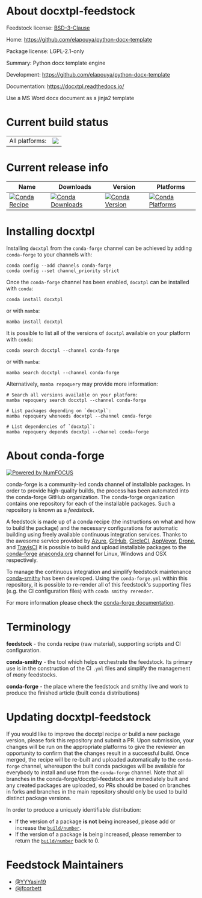 About docxtpl-feedstock
=======================

Feedstock license: [BSD-3-Clause](https://github.com/conda-forge/docxtpl-feedstock/blob/main/LICENSE.txt)

Home: https://github.com/elapouya/python-docx-template

Package license: LGPL-2.1-only

Summary: Python docx template engine

Development: https://github.com/elapouya/python-docx-template

Documentation: https://docxtpl.readthedocs.io/

Use a MS Word docx document as a jinja2 template


Current build status
====================


<table><tr><td>All platforms:</td>
    <td>
      <a href="https://dev.azure.com/conda-forge/feedstock-builds/_build/latest?definitionId=6812&branchName=main">
        <img src="https://dev.azure.com/conda-forge/feedstock-builds/_apis/build/status/docxtpl-feedstock?branchName=main">
      </a>
    </td>
  </tr>
</table>

Current release info
====================

| Name | Downloads | Version | Platforms |
| --- | --- | --- | --- |
| [![Conda Recipe](https://img.shields.io/badge/recipe-docxtpl-green.svg)](https://anaconda.org/conda-forge/docxtpl) | [![Conda Downloads](https://img.shields.io/conda/dn/conda-forge/docxtpl.svg)](https://anaconda.org/conda-forge/docxtpl) | [![Conda Version](https://img.shields.io/conda/vn/conda-forge/docxtpl.svg)](https://anaconda.org/conda-forge/docxtpl) | [![Conda Platforms](https://img.shields.io/conda/pn/conda-forge/docxtpl.svg)](https://anaconda.org/conda-forge/docxtpl) |

Installing docxtpl
==================

Installing `docxtpl` from the `conda-forge` channel can be achieved by adding `conda-forge` to your channels with:

```
conda config --add channels conda-forge
conda config --set channel_priority strict
```

Once the `conda-forge` channel has been enabled, `docxtpl` can be installed with `conda`:

```
conda install docxtpl
```

or with `mamba`:

```
mamba install docxtpl
```

It is possible to list all of the versions of `docxtpl` available on your platform with `conda`:

```
conda search docxtpl --channel conda-forge
```

or with `mamba`:

```
mamba search docxtpl --channel conda-forge
```

Alternatively, `mamba repoquery` may provide more information:

```
# Search all versions available on your platform:
mamba repoquery search docxtpl --channel conda-forge

# List packages depending on `docxtpl`:
mamba repoquery whoneeds docxtpl --channel conda-forge

# List dependencies of `docxtpl`:
mamba repoquery depends docxtpl --channel conda-forge
```


About conda-forge
=================

[![Powered by
NumFOCUS](https://img.shields.io/badge/powered%20by-NumFOCUS-orange.svg?style=flat&colorA=E1523D&colorB=007D8A)](https://numfocus.org)

conda-forge is a community-led conda channel of installable packages.
In order to provide high-quality builds, the process has been automated into the
conda-forge GitHub organization. The conda-forge organization contains one repository
for each of the installable packages. Such a repository is known as a *feedstock*.

A feedstock is made up of a conda recipe (the instructions on what and how to build
the package) and the necessary configurations for automatic building using freely
available continuous integration services. Thanks to the awesome service provided by
[Azure](https://azure.microsoft.com/en-us/services/devops/), [GitHub](https://github.com/),
[CircleCI](https://circleci.com/), [AppVeyor](https://www.appveyor.com/),
[Drone](https://cloud.drone.io/welcome), and [TravisCI](https://travis-ci.com/)
it is possible to build and upload installable packages to the
[conda-forge](https://anaconda.org/conda-forge) [anaconda.org](https://anaconda.org/)
channel for Linux, Windows and OSX respectively.

To manage the continuous integration and simplify feedstock maintenance
[conda-smithy](https://github.com/conda-forge/conda-smithy) has been developed.
Using the ``conda-forge.yml`` within this repository, it is possible to re-render all of
this feedstock's supporting files (e.g. the CI configuration files) with ``conda smithy rerender``.

For more information please check the [conda-forge documentation](https://conda-forge.org/docs/).

Terminology
===========

**feedstock** - the conda recipe (raw material), supporting scripts and CI configuration.

**conda-smithy** - the tool which helps orchestrate the feedstock.
                   Its primary use is in the construction of the CI ``.yml`` files
                   and simplify the management of *many* feedstocks.

**conda-forge** - the place where the feedstock and smithy live and work to
                  produce the finished article (built conda distributions)


Updating docxtpl-feedstock
==========================

If you would like to improve the docxtpl recipe or build a new
package version, please fork this repository and submit a PR. Upon submission,
your changes will be run on the appropriate platforms to give the reviewer an
opportunity to confirm that the changes result in a successful build. Once
merged, the recipe will be re-built and uploaded automatically to the
`conda-forge` channel, whereupon the built conda packages will be available for
everybody to install and use from the `conda-forge` channel.
Note that all branches in the conda-forge/docxtpl-feedstock are
immediately built and any created packages are uploaded, so PRs should be based
on branches in forks and branches in the main repository should only be used to
build distinct package versions.

In order to produce a uniquely identifiable distribution:
 * If the version of a package **is not** being increased, please add or increase
   the [``build/number``](https://docs.conda.io/projects/conda-build/en/latest/resources/define-metadata.html#build-number-and-string).
 * If the version of a package **is** being increased, please remember to return
   the [``build/number``](https://docs.conda.io/projects/conda-build/en/latest/resources/define-metadata.html#build-number-and-string)
   back to 0.

Feedstock Maintainers
=====================

* [@YYYasin19](https://github.com/YYYasin19/)
* [@jfcorbett](https://github.com/jfcorbett/)

